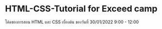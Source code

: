 # HTML-CSS-Tutorial for Exceed camp

โค้ดของการสอน HTML และ CSS เบื่องต้น ของวันที่ 30/01/2022 9:00 - 12:00

